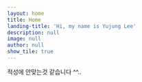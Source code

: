 ```yaml
---
layout: home
title: Home
landing-title: 'Hi, my name is Yujung Lee'
description: null
image: null
author: null
show_tile: true
---
```


적성에 안맞는것 같습니다 ^^.. 
